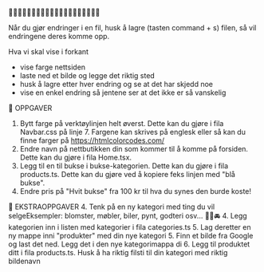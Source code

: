 🩷🩷🩷🩷🩷🩷🩷🩷🩷🩷🩷🩷🩷🩷🩷🩷🩷🩷🩷🩷

Når du gjør endringer i en fil, husk å lagre (tasten command + s) filen, så vil endringene deres komme opp.

Hva vi skal vise i forkant 
* vise farge nettsiden 
* laste ned et bilde og legge det riktig sted 
* husk å lagre etter hver endring og se at det har skjedd noe 
* vise en enkel endring så jentene ser at det ikke er så vanskelig 

🌸 OPPGAVER
1. Bytt farge på verktøylinjen helt øverst. Dette kan du gjøre i fila Navbar.css på linje 7. Fargene kan skrives på
   englesk eller så kan du finne farger på https://htmlcolorcodes.com/
2. Endre navn på nettbutikken din som kommer til å komme på forsiden. Dette kan du gjøre i fila Home.tsx.
2. Legg til en til bukse i bukse-kategorien. Dette kan du gjøre i fila products.ts. Dette kan du gjøre ved å kopiere feks linjen med "blå bukse". 
3. Endre pris på "Hvit bukse" fra 100 kr til hva du synes den burde koste!


🌸 EKSTRAOPPGAVER
4. Tenk på en ny kategori med ting du vil selgeEksempler: blomster, møbler, biler, pynt, godteri osv... 🍭🌸🚘
4. Legg kategorien inn i listen med kategorier i fila categories.ts
5. Lag deretter en ny mappe inni "produkter" med din nye kategori
5. Finn et bilde fra Google og last det ned. Legg det i den nye kategorimappa di
6. Legg til produktet ditt i fila products.ts. Husk å ha riktig filsti til din kategori med riktig bildenavn 